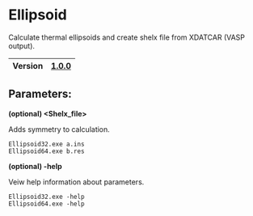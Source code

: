 # Ellipsoid

Calculate thermal ellipsoids and create shelx file from XDATCAR (VASP output).

**Version** | [1.0.0](https://github.com/Robot2100/Ellipsoid/releases)
--- | ---

## Parameters:

**(optional) <Shelx_file>** 

Adds symmetry to calculation.

    Ellipsoid32.exe a.ins
    Ellipsoid64.exe b.res

**(optional) -help**

Veiw help information about parameters.

    Ellipsoid32.exe -help
    Ellipsoid64.exe -help
